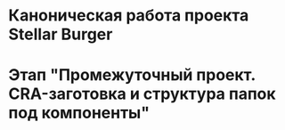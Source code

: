 # Каноническая работа проекта Stellar Burger
# Этап "Промежуточный проект. CRA-заготовка и структура папок под компоненты"
